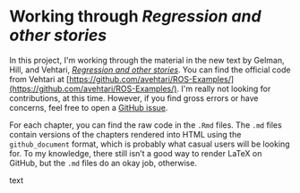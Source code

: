 # Working through *Regression and other stories*

In this project, I'm working through the material in the new text by Gelman, Hill, and Vehtari, [*Regression and other stories*](https://www.cambridge.org/core/books/regression-and-other-stories/DD20DD6C9057118581076E54E40C372C). You can find the official code from Vehtari at [https://github.com/avehtari/ROS-Examples/](https://github.com/avehtari/ROS-Examples/). I'm really not looking for contributions, at this time. However, if you find gross errors or have concerns, feel free to open a [GitHub issue](https://github.com/ASKurz/Working-through-Regression-and-other-stories/issues).

For each chapter, you can find the raw code in the `.Rmd` files. The `.md` files contain versions of the chapters rendered into HTML using the `github_document` format, which is probably what casual users will be looking for. To my knowledge, there still isn’t a good way to render LaTeX on GitHub, but the `.md` files do an okay job, otherwise.

text
